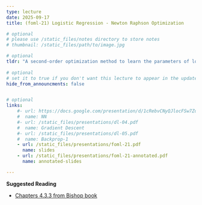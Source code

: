 ```yaml
---
type: lecture
date: 2025-09-17
title: (foml-21) Logistic Regression - Newton Raphson Optimization

# optional
# please use /static_files/notes directory to store notes
# thumbnail: /static_files/path/to/image.jpg

# optional
tldr: "A second-order optimization method to learn the parameters of logistic regression."
  
# optional
# set it to true if you don't want this lecture to appear in the updates section
hide_from_announcments: false


# optional
links: 
    #- url: https://docs.google.com/presentation/d/1cRebvCNyQJlocFSw7ZdAgM7NPZMNd49_6jfU4V1Vgj4/edit?usp=sharing
    #  name: NN
    #- url: /static_files/presentations/dl-04.pdf
    #  name: Gradient Descent
    #- url: /static_files/presentations/dl-05.pdf
    #  name: Backprop-1
    - url: /static_files/presentations/foml-21.pdf
      name: slides
    - url: /static_files/presentations/foml-21-annotated.pdf
      name: annotated-slides

---
```


**Suggested Reading**
- [Chapters 4.3.3 from Bishop book](https://www.microsoft.com/en-us/research/wp-content/uploads/2006/01/Bishop-Pattern-Recognition-and-Machine-Learning-2006.pdf)
